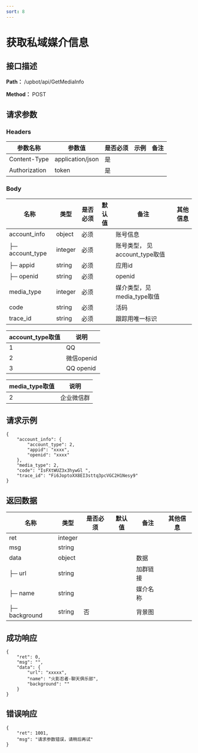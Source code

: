 ```yaml
---
sort: 8
---
```


# 获取私域媒介信息

## 接口描述

**Path：** /upbot/api/GetMediaInfo

**Method：** POST


## 请求参数

### Headers

| 参数名称          | 参数值              | 是否必须 | 示例 | 备注 |
|---------------|------------------|------|----|----|
| Content-Type  | application/json | 是    |    |    |
| Authorization | token            | 是    |    |    |    |

### Body

| 名称                   | 类型         | 是否必须 | 默认值 | 备注                        | 其他信息                                         |
|----------------------|------------|------|-----|---------------------------|----------------------------------------------|
| account_info                  | object    | 必须   |     | 账号信息                    |                                              |
| ├─  account_type  |  integer   | 必须   |     | 账号类型， 见account_type取值     |          |
| ├─  appid  |   string  | 必须   |     |   应用id     |          |
| ├─  openid  |   string  | 必须   |     |   openid     |          |
| media_type                  | integer    | 必须   |    | 媒介类型，见media_type取值      |             |
| code                  | string    | 必须   |    | 活码         |              |
| trace_id              |   string  | 必须   |    | 跟踪用唯一标识           |       ||

| account_type取值    | 说明    |
|----------------------|------------|
|  1 | QQ |
|  2 | 微信openid |
|  3 | QQ openid |

| media_type取值    | 说明    |
|----------------------|------------|
|  2 | 企业微信群 |


## 请求示例
```
{
    "account_info": {
        "account_type": 2,
        "appid": "xxxx",
        "openid": "xxxx"
    },
    "media_type": 2,
    "code": "IsFXtWUZ3x3hywGl ",
    "trace_id": "Fi6JoptoXX8EI3sttq3pcVGC2H1Nesy9"
}
```

## 返回数据

| 名称  | 类型      | 是否必须 | 默认值 | 备注 | 其他信息          |
|-----|---------|------|-----|----|---------------|
| ret | integer |   |     |    |  |
| msg | string  |   |     |    |               |
| data | object  |   |     | 数据 |               |
| ├─ url | string  |   |     |   加群链接 |               |
| ├─ name          | string    |   |     | 媒介名称             |                                              |
| ├─ background        | string    | 否 |     |  背景图              |                                              ||


## 成功响应
```
{
    "ret": 0,
    "msg": "",
    "data": {
        "url": "xxxxx",
        "name": "火影忍者-聊天俱乐部",
        "background": ""
    }
}
```

## 错误响应
```
{
    "ret": 1001,
    "msg": "请求参数错误，请稍后再试"
}
```

